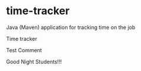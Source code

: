 # time-tracker
Java (Maven) application for tracking time on the job

Time tracker

Test Comment

Good Night Students!!!
